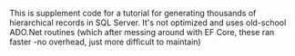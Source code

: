 This is supplement code for a tutorial for generating thousands of hierarchical records in SQL Server.
It's not optimized and uses old-school ADO.Net routines (which after messing around with EF Core, these ran faster -no overhead, just more difficult to maintain)
